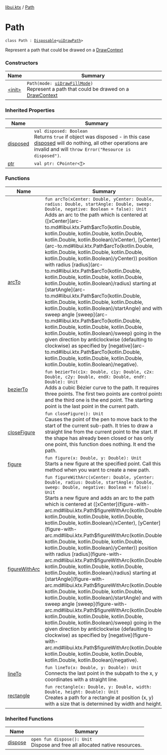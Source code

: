 [libui.ktx](../index.md) / [Path](./index.md)

# Path

`class Path : `[`Disposable`](../-disposable/index.md)`<`[`uiDrawPath`](../../libui/ui-draw-path.md)`>`

Represent a path that could be drawed on a [DrawContext](../-draw-context.md)

### Constructors

| Name | Summary |
|---|---|
| [&lt;init&gt;](-init-.md) | `Path(mode: `[`uiDrawFillMode`](../../libui/ui-draw-fill-mode.md)`)`<br>Represent a path that could be drawed on a [DrawContext](../-draw-context.md) |

### Inherited Properties

| Name | Summary |
|---|---|
| [disposed](../-disposable/disposed.md) | `val disposed: Boolean`<br>Returns `true` if object was disposed - in this case [disposed](../-disposable/disposed.md) will do nothing, all other operations are invalid and will `throw Error("Resource is disposed")`. |
| [ptr](../-disposable/ptr.md) | `val ptr: CPointer<`[`T`](../-disposable/index.md#T)`>` |

### Functions

| Name | Summary |
|---|---|
| [arcTo](arc-to.md) | `fun arcTo(xCenter: Double, yCenter: Double, radius: Double, startAngle: Double, sweep: Double, negative: Boolean = false): Unit`<br>Adds an arc to the path which is centered at ([xCenter](arc-to.md#libui.ktx.Path$arcTo(kotlin.Double, kotlin.Double, kotlin.Double, kotlin.Double, kotlin.Double, kotlin.Boolean)/xCenter), [yCenter](arc-to.md#libui.ktx.Path$arcTo(kotlin.Double, kotlin.Double, kotlin.Double, kotlin.Double, kotlin.Double, kotlin.Boolean)/yCenter)) position with radius [radius](arc-to.md#libui.ktx.Path$arcTo(kotlin.Double, kotlin.Double, kotlin.Double, kotlin.Double, kotlin.Double, kotlin.Boolean)/radius) starting at [startAngle](arc-to.md#libui.ktx.Path$arcTo(kotlin.Double, kotlin.Double, kotlin.Double, kotlin.Double, kotlin.Double, kotlin.Boolean)/startAngle) and with sweep angle [sweep](arc-to.md#libui.ktx.Path$arcTo(kotlin.Double, kotlin.Double, kotlin.Double, kotlin.Double, kotlin.Double, kotlin.Boolean)/sweep) going in the given direction by anticlockwise (defaulting to clockwise) as specified by [negative](arc-to.md#libui.ktx.Path$arcTo(kotlin.Double, kotlin.Double, kotlin.Double, kotlin.Double, kotlin.Double, kotlin.Boolean)/negative). |
| [bezierTo](bezier-to.md) | `fun bezierTo(c1x: Double, c1y: Double, c2x: Double, c2y: Double, endX: Double, endY: Double): Unit`<br>Adds a cubic Bézier curve to the path. It requires three points. The first two points are control points and the third one is the end point. The starting point is the last point in the current path. |
| [closeFigure](close-figure.md) | `fun closeFigure(): Unit`<br>Causes the point of the pen to move back to the start of the current sub-path. It tries to draw a straight line from the current point to the start. If the shape has already been closed or has only one point, this function does nothing. It end the path. |
| [figure](figure.md) | `fun figure(x: Double, y: Double): Unit`<br>Starts a new figure at the specified point. Call this method when you want to create a new path. |
| [figureWithArc](figure-with-arc.md) | `fun figureWithArc(xCenter: Double, yCenter: Double, radius: Double, startAngle: Double, sweep: Double, negative: Boolean = false): Unit`<br>Starts a new figure and adds an arc to the path which is centered at ([xCenter](figure-with-arc.md#libui.ktx.Path$figureWithArc(kotlin.Double, kotlin.Double, kotlin.Double, kotlin.Double, kotlin.Double, kotlin.Boolean)/xCenter), [yCenter](figure-with-arc.md#libui.ktx.Path$figureWithArc(kotlin.Double, kotlin.Double, kotlin.Double, kotlin.Double, kotlin.Double, kotlin.Boolean)/yCenter)) position with radius [radius](figure-with-arc.md#libui.ktx.Path$figureWithArc(kotlin.Double, kotlin.Double, kotlin.Double, kotlin.Double, kotlin.Double, kotlin.Boolean)/radius) starting at [startAngle](figure-with-arc.md#libui.ktx.Path$figureWithArc(kotlin.Double, kotlin.Double, kotlin.Double, kotlin.Double, kotlin.Double, kotlin.Boolean)/startAngle) and with sweep angle [sweep](figure-with-arc.md#libui.ktx.Path$figureWithArc(kotlin.Double, kotlin.Double, kotlin.Double, kotlin.Double, kotlin.Double, kotlin.Boolean)/sweep) going in the given direction by anticlockwise (defaulting to clockwise) as specified by [negative](figure-with-arc.md#libui.ktx.Path$figureWithArc(kotlin.Double, kotlin.Double, kotlin.Double, kotlin.Double, kotlin.Double, kotlin.Boolean)/negative). |
| [lineTo](line-to.md) | `fun lineTo(x: Double, y: Double): Unit`<br>Connects the last point in the subpath to the x, y coordinates with a straight line. |
| [rectangle](rectangle.md) | `fun rectangle(x: Double, y: Double, width: Double, height: Double): Unit`<br>Creates a path for a rectangle at position (x, y) with a size that is determined by width and height. |

### Inherited Functions

| Name | Summary |
|---|---|
| [dispose](../-disposable/dispose.md) | `open fun dispose(): Unit`<br>Dispose and free all allocated native resources. |
